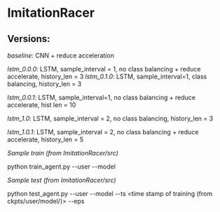 # ImitationRacer

## Versions:

*baseline*: CNN + reduce acceleration

*lstm_0.0.0*: LSTM, sample_interval = 1, no class balancing + reduce accelerate, history_len = 3 
*lstm_0.1.0*: LSTM, sample_interval=1, class balancing, history_len = 3

*lstm_0.0.1*: LSTM, sample_interval=1, no class balancing + reduce accelerate, hist len = 10


*lstm_1.0*: LSTM, sample_interval = 2, no class balancing, history_len = 3 

*lstm_1.0.1*: LSTM, sample_interval = 2,  no class balancing + reduce accelerate, history_len = 5

*Sample train (from ImitationRacer/src)*

python train_agent.py --user <user name> --model <version name> 

*Sample test (from ImitationRacer/src)*

python test_agent.py --user <user name> --model <version name> --ts <time stamp of training (from ckpts/user/model/)> --eps <num episodes>